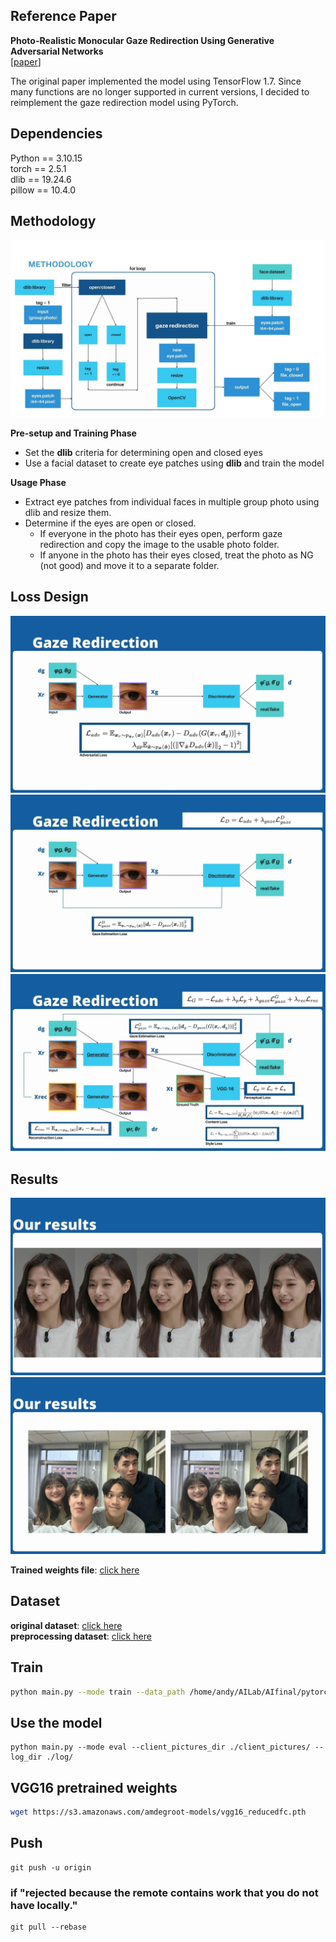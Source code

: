 ## Reference Paper
**Photo-Realistic Monocular Gaze Redirection Using Generative Adversarial Networks** <br />
[[paper](https://arxiv.org/abs/1903.12530)]

The original paper implemented the model using TensorFlow 1.7. Since many functions are no longer supported in current versions, I decided to reimplement the gaze redirection model using PyTorch.

## Dependencies

Python == 3.10.15 <br />
torch == 2.5.1 <br />
dlib == 19.24.6 <br />
pillow == 10.4.0

## Methodology

![Method Flowchart](readme_image/gaze_redirection_methodology.jpg)

**Pre-setup and Training Phase**
- Set the **dlib** criteria for determining open and closed eyes
- Use a facial dataset to create eye patches using **dlib** and train the model

**Usage Phase**
- Extract eye patches from individual faces in multiple group photo using dlib and resize them.
- Determine if the eyes are open or closed.
  - If everyone in the photo has their eyes open, perform gaze redirection and copy the image to the usable photo folder.
  - If anyone in the photo has their eyes closed, treat the photo as NG (not good) and move it to a separate folder.

## Loss Design
![loss_design](readme_image/gaze_redirection_loss_design_adv.jpg)
![loss_design](readme_image/gaze_redirection_loss_design_D.jpg)
![loss_design](readme_image/gaze_redirection_loss_design_G.jpg)

## Results

![tzuyu](readme_image/gaze_redirection_result_1.jpg)
![tzuyu](readme_image/gaze_redirection_result_2.jpg)

**Trained weights file**: [click here](https://drive.google.com/drive/folders/1Md5oNycrS5r_NYJDeZUW563aTzxzMaH6?usp=drive_link)

## Dataset
**original dataset**: [click here](https://www.cs.columbia.edu/~brian/projects/columbia_gaze.html) <br />
**preprocessing dataset**: [click here](https://drive.google.com/drive/folders/1Lk9xDfrK0lsB4I7zJ1Psonx0FDsD0eaZ?usp=drive_link)

## Train

```Bash
python main.py --mode train --data_path /home/andy/AILab/AIfinal/pytorch_gaze_redirection/eyespatch_dataset --log_dir ./log/ --vgg_path ./vgg16_reducedfc.pth
```

## Use the model
```
python main.py --mode eval --client_pictures_dir ./client_pictures/ --log_dir ./log/
```

## VGG16 pretrained weights
```Bash
wget https://s3.amazonaws.com/amdegroot-models/vgg16_reducedfc.pth
```

## Push
```
git push -u origin
```
### if "rejected because the remote contains work that you do not have locally."
```
git pull --rebase
```
